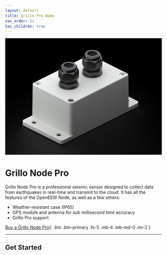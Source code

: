```yaml
---
layout: default
title: Grillo Pro Node
nav_order: 11
has_children: true
---
```


![](/assets/images/grillo-pro.jpg)

# Grillo Node Pro

Grillo Node Pro is a professional seismic sensor designed to collect data from earthquakes in real-time and transmit to the cloud. It has all the features of the OpenEEW Node, as well as a few others:

- Weather-resistant case (IP65)
- GPS module and antenna for sub millisecond time accuracy
- Grillo Pro support

[Buy a Grillo Node Pro](https://grillo.io/get-a-quote/){: .btn .btn-primary .fs-5 .mb-4 .mb-md-0 .mr-2 }

---

## Get Started

